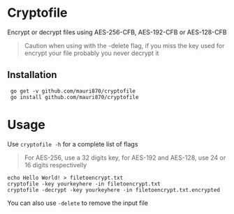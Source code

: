 # Cryptofile

Encrypt or decrypt files using AES-256-CFB, AES-192-CFB or AES-128-CFB

> Caution when using with the -delete flag, if you miss the key used for encrypt your file probably you never decrypt it

## Installation
```
 go get -v github.com/mauri870/cryptofile
 go install github.com/mauri870/cryptofile
```

# Usage
Use `cryptofile -h` for a complete list of flags

> For AES-256, use a 32 digits key, for AES-192 and AES-128, use 24 or 16 digits respectivelly

```
echo Hello World! > filetoencrypt.txt
cryptofile -key yourkeyhere -in filetoencrypt.txt
cryptofile -decrypt -key yourkeyhere -in filetoencrypt.txt.encrypted
```
You can also use `-delete` to remove the input file
